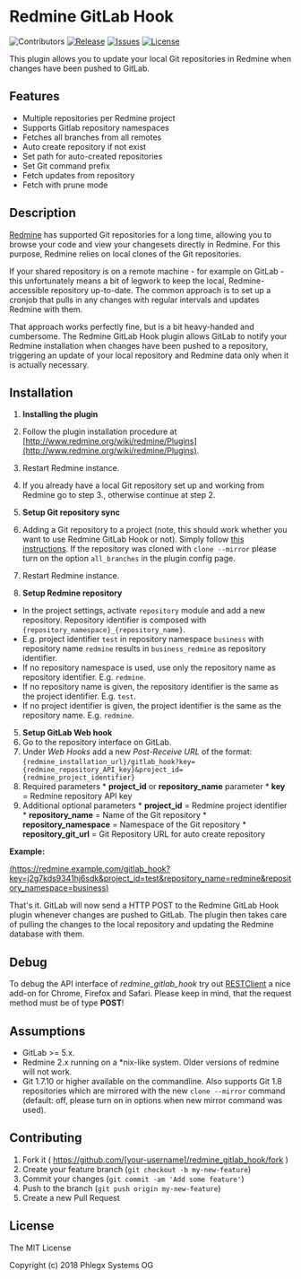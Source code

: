 # Redmine GitLab Hook

![Contributors](https://img.shields.io/github/contributors/phlegx/redmine_gitlab_hook.svg)
[![Release](https://img.shields.io/github/release/phlegx/redmine_gitlab_hook.svg)](https://github.com/phlegx/redmine_gitlab_hook/releases)
[![Issues](https://img.shields.io/github/issues/phlegx/redmine_gitlab_hook.svg)](https://github.com/phlegx/redmine_gitlab_hook/issues)
[![License](https://img.shields.io/github/license/phlegx/redmine_gitlab_hook.svg)](http://opensource.org/licenses/MIT)


This plugin allows you to update your local Git repositories in Redmine when changes have been pushed to GitLab.

## Features

* Multiple repositories per Redmine project
* Supports Gitlab repository namespaces 
* Fetches all branches from all remotes
* Auto create repository if not exist
* Set path for auto-created repositories
* Set Git command prefix
* Fetch updates from repository
* Fetch with prune mode

## Description

[Redmine](http://redmine.org) has supported Git repositories for a long time, allowing you to browse your code and view your changesets directly in Redmine. For this purpose, Redmine relies on local clones of the Git repositories.

If your shared repository is on a remote machine - for example on GitLab - this unfortunately means a bit of legwork to keep the local, Redmine-accessible repository up-to-date. The common approach is to set up a cronjob that pulls in any changes with regular intervals and updates Redmine with them.

That approach works perfectly fine, but is a bit heavy-handed and cumbersome. The Redmine GitLab Hook plugin allows GitLab to notify your Redmine installation when changes have been pushed to a repository, triggering an update of your local repository and Redmine data only when it is actually necessary.


## Installation

1. **Installing the plugin**
  1. Follow the plugin installation procedure at [http://www.redmine.org/wiki/redmine/Plugins](http://www.redmine.org/wiki/redmine/Plugins).
  2. Restart Redmine instance.
  3. If you already have a local Git repository set up and working from Redmine go to step 3., otherwise continue at step 2.

2. **Setup Git repository sync**
  1. Adding a Git repository to a project (note, this should work whether you want to use Redmine GitLab Hook or not). Simply follow [this instructions](http://www.redmine.org/projects/redmine/wiki/HowTo_keep_in_sync_your_git_repository_for_redmine). If the repository was cloned with `clone --mirror` please turn on the option `all_branches` in the plugin config page.
  2. Restart Redmine instance.

4. **Setup Redmine repository**
  * In the project settings, activate `repository` module and add a new repository. Repository identifier is composed with `{repository_namespace}_{repository_name}`. 
  * E.g. project identifier `test` in repository namespace `business` with repository name `redmine` results in `business_redmine` as repository identifier.
  * If no repository namespace is used, use only the repository name as repository identifier. E.g. `redmine`.
  * If no repository name is given, the repository identifier is the same as the project identifier. E.g. `test`.
  * If no project identifier is given, the project identifier is the same as the repository name. E.g. `redmine`.

5. **Setup GitLab Web hook**
  1. Go to the repository interface on GitLab.
  2. Under *Web Hooks* add a new *Post-Receive URL* of the format: `{redmine_installation_url}/gitlab_hook?key={redmine_repository_API_key}&project_id={redmine_project_identifier}`
  3. Required parameters
    * **project_id** or **repository_name** parameter
    * **key** = Redmine repository API key
  4. Additional optional parameters
    * **project_id** = Redmine project identifier
    * **repository_name** = Name of the Git repository
    * **repository_namespace** = Namespace of the Git repository
    * **repository_git_url** = Git Repository URL for auto create repository

   **Example:**

   [(https://redmine.example.com/gitlab_hook?key=j2g7kds9341hj6sdk&project_id=test&repository_name=redmine&repository_namespace=business)](https://redmine.example.com/gitlab_hook?key=j2g7kds9341hj6sdk&project_id=test&repository_name=redmine&repository_namespace=business)

That's it. GitLab will now send a HTTP POST to the Redmine GitLab Hook plugin whenever changes are pushed to GitLab. The plugin then takes care of pulling the changes to the local repository and updating the Redmine database with them.

## Debug

To debug the API interface of *redmine_gitlab_hook* try out [RESTClient](http://restclient.net) a nice add-on for Chrome, Firefox and Safari.
Please keep in mind, that the request method must be of type **POST**!

## Assumptions

* GitLab >= 5.x.
* Redmine 2.x running on a *nix-like system. Older versions of redmine will not work.
* Git 1.7.10 or higher available on the commandline. Also supports Git 1.8 repositories which are mirrored with the new `clone --mirror` command (default: off, please turn on in options when new mirror command was used).

## Contributing

1. Fork it ( https://github.com/[your-username]/redmine_gitlab_hook/fork )
2. Create your feature branch (`git checkout -b my-new-feature`)
3. Commit your changes (`git commit -am 'Add some feature'`)
4. Push to the branch (`git push origin my-new-feature`)
5. Create a new Pull Request

## License

The MIT License

Copyright (c) 2018 Phlegx Systems OG
